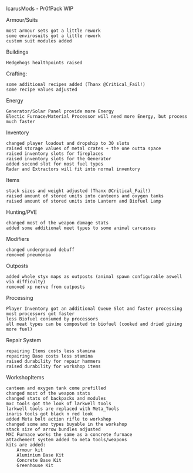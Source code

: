 IcarusMods - Pr0fPack WIP


Armour/Suits

    most armour sets got a little rework
    some envirosuits got a little rework
    custom suit modules added

Buildings

    Hedgehogs healthpoints raised

Crafting:

    some additional recipes added (Thanx @Critical_Fail!)
    some recipe values adjusted

Energy

    Generator/Solar Panel provide more Energy
    Electic Furnace/Material Processor will need more Energy, but process much faster

Inventory

    changed player loadout and dropship to 30 slots
    raised storage values of metal crates + the one outta space
    raised inventory slots for fireplaces
    raised inventory slots for the Generator
    added second slot for most fuel types
    Radar and Extractors will fit into normal inventory

Items

    stack sizes and weight adjusted (Thanx @Critical_Fail!)
    raised amount of stored units into canteens and oxygen tanks
    raised amount of stored units into Lantern and Biofuel Lamp

Hunting/PVE

    changed most of the weapon damage stats
    added some additional meet types to some animal carcasses

Modifiers

    changed underground debuff
    removed pneumonia

Outposts

    added whole styx maps as outposts (animal spawn configurable aswell via difficulty)
    removed xp nerve from outposts

Processing

    Player Inventory got an additional Queue Slot and faster processing
    most processors got faster
    less Biofuel consumed by processors
    all meat types can be composted to biofuel (cooked and dried giving more fuel)

Repair System

    repairing Items costs less stamina
    repairing Base costs less stamina
    raised durability for repair hammers
    raised durability for workshop items

WorkshopItems

    canteen and oxygen tank come prefilled
    changed most of the weapon stats
    changed stats of backpacks and modules
    mxc tools got the look of larkwell tools
    larkwell tools are replaced with Meta_Tools
    inaris tools got black n red look
    added Meta bolt action rifle to workshop
    changed some amo types buyable in the workshop
    stack size of arrow bundles adjusted
    MXC Furnace works the same as a concrete furnace
    attachement system added to meta tools/weapons
    kits are added:
        Armour kit
        Aluminium Base Kit
        Concrete Base Kit
        Greenhouse Kit
